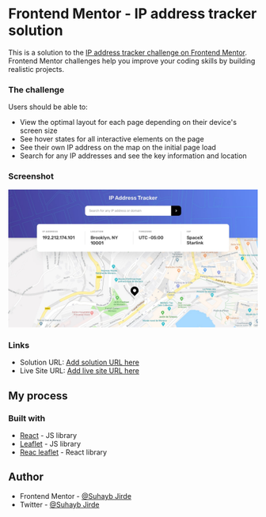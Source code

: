# Frontend Mentor - IP address tracker solution

This is a solution to the [IP address tracker challenge on Frontend Mentor](https://www.frontendmentor.io/challenges/ip-address-tracker-I8-0yYAH0). Frontend Mentor challenges help you improve your coding skills by building realistic projects. 

### The challenge

Users should be able to:

- View the optimal layout for each page depending on their device's screen size
- See hover states for all interactive elements on the page
- See their own IP address on the map on the initial page load
- Search for any IP addresses and see the key information and location

### Screenshot

![](./src/assets/desktop-design.jpg)


### Links

- Solution URL: [Add solution URL here](https://your-solution-url.com)
- Live Site URL: [Add live site URL here](https://your-live-site-url.com)

## My process

### Built with
- [React](https://reactjs.org/) - JS library
- [Leaflet](https://leafletjs.com/) - JS library
- [Reac leaflet](https://react-leaflet.js.org/) - React library


## Author

- Frontend Mentor - [@Suhayb Jirde](https://www.frontendmentor.io/profile/suhaybjirde)
- Twitter - [@Suhayb Jirde](https://twitter.com/suhaybjirde)
